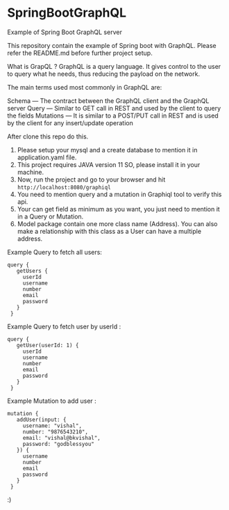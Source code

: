 # SpringBootGraphQL
Example of Spring Boot GraphQL server 

This repository contain the example of Spring boot with GraphQL. Please refer the README.md before further project setup.


What is GrapQL ?
GraphQL is a query language. It gives control to the user to query what he needs, thus reducing the payload on the network.

The main terms used most commonly in GraphQL are:

Schema — The contract between the GraphQL client and the GraphQL server
Query — Similar to GET call in REST and used by the client to query the fields
Mutations — It is similar to a POST/PUT call in REST and is used by the client for any insert/update operation

After clone this repo do this.

1. Please setup your mysql and a create database to mention it in application.yaml file.
2. This project requires JAVA version 11 SO, please install it in your machine.
3. Now, run the project and go to your browser and hit ``` http://localhost:8080/graphiql  ```
4. You need to mention query and a mutation in Graphiql tool to verify this api.
5. Your can get field as minimum as you want, you just need to mention it in a Query or Mutation.
6. Model package contain one more class name (Address). You can also make a relationship with this class as a User can have a multiple address.


Example Query to fetch all users:

```
query {
   getUsers {
     userId
     username
     number
     email
     password
   }
 }

```

Example Query to fetch user by userId :

```
query {
   getUser(userId: 1) {
     userId
     username
     number
     email
     password
   }
 }

```

Example Mutation to add user :

```
mutation {
   addUser(input: {
     username: "vishal",
     number: "9876543210",
     email: "vishal@bkvishal",
     password: "godblessyou"
   }) {
     username
     number
     email
     password
   }
 }

```

:)
